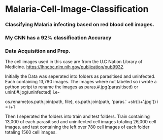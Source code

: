 # Malaria-Cell-Image-Classification
### Classifying Malaria infecting based on red blood cell images.
### My CNN has a 92% classification Accuracy

### Data Acquisition and Prep.

The cell images used in this case are from the U.C Nation Library of Medicine. https://lhncbc.nlm.nih.gov/publication/pub9932.

Initially the Data was seperated into folders as parasitised and uninfected. Each containing 13,780 images. The images where not labeled so i wrote a python script to rename the images as paras.#.jpg(parasitised) or uninf.#.jpg(uninfected) i.e-

os.rename(os.path.join(path, file), os.path.join(path, 'paras.' +str(i)+'.jpg'))
i = i+1

Then I seperated the folders into train and test folders. Train containing 13,000 of each parasitised and uninifected cell images totaling 26,000 cell images. and test containing the left over 780 cell images of each folder totaling 1560 cell images.
